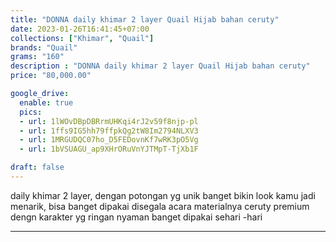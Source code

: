 ```yaml
---
title: "DONNA daily khimar 2 layer Quail Hijab bahan ceruty"
date: 2023-01-26T16:41:45+07:00
collections: ["Khimar", "Quail"]
brands: "Quail"
grams: "160"
description : "DONNA daily khimar 2 layer Quail Hijab bahan ceruty"
price: "80,000.00"

google_drive:
  enable: true
  pics:
  - url: 1lWOvDBpDBRrmUHKqi4rJ2v59f8njp-pl
  - url: 1ffs9IG5hh79ffpkQg2tW8Im2794NLXV3
  - url: 1MRGUDQC07ho_D5FEDovnKf7wRK3pO5Vg
  - url: 1bVSUAGU_ap9XHrORuVnYJTMpT-TjXb1F

draft: false
---
```


daily khimar 2 layer, dengan potongan yg unik banget 
bikin look kamu jadi menarik, bisa banget dipakai disegala acara 
materialnya ceruty premium dengn karakter yg ringan nyaman banget dipakai sehari -hari 

-------    
 
